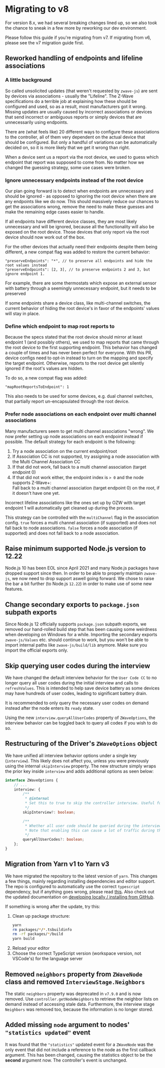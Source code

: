 # Migrating to v8

For version 8.x, we had several breaking changes lined up, so we also took the chance to sneak in a few more by reworking our dev environment.

Please follow this guide if you're migrating from v7. If migrating from v6, please see the v7 migration guide first.

## Reworked handling of endpoints and lifeline associations

### A little background

So called unsolicited updates (that weren't requested by `zwave-js`) are sent by devices via associations - usually the "Lifeline". The Z-Wave specifications do a terrible job at explaining how these should be configured and used, so as a result, most manufacturers got it wrong. Missing updates are usually caused by incorrect associations or devices that send incorrect or ambiguous reports or simply devices that are unnecessarily using endpoints.

There are (what feels like) 20 different ways to configure these associations to the controller, all of them very dependent on the actual device that should be configured. But only a handful of variations can be automatically decided on, so it is more likely that we get it wrong than right.

When a device sent us a report via the root device, we used to guess which endpoint that report was supposed to come from. No matter how we changed the guessing strategy, some use cases were broken.

### Ignore unnecessary endpoints instead of the root device

Our plan going forward is to detect when endpoints are unnecessary and should be ignored - as opposed to ignoring the root device when there are any endpoints like we do now. This should massively reduce our chances to get the associations wrong, remove the need to make these guesses and make the remaining edge cases easier to handle.

If all endpoints have different device classes, they are most likely unnecessary and will be ignored, because all the functionality will also be exposed on the root device. Those devices that only report via the root device should now work out of the box.

For the other devices that actually need their endpoints despite them being different, a new compat flag was added to restore the current behavior:

```jsonc
"preserveEndpoints": "*", // to preserve all endpoints and hide the root values instead
"preserveEndpoints": [2, 3], // to preserve endpoints 2 and 3, but ignore endpoint 1.
```

For example, there are some thermostats which expose an external sensor with battery through a seemingly unnecessary endpoint, but it needs to be preserved

If some endpoints share a device class, like multi-channel switches, the current behavior of hiding the root device's in favor of the endpoints' values will stay in place.

### Define which endpoint to map root reports to

Because the specs stated that the root device should mirror at least endpoint 1 (and possibly others), we used to map reports that came through the root device to the first supporting endpoint. This behavior has changed a couple of times and has never been perfect for everyone. With this PR, device configs need to opt-in instead to turn on the mapping and specify the target endpoint. Otherwise, reports to the root device get silently ignored if the root's values are hidden.

To do so, a new compat flag was added:

```jsonc
"mapRootReportsToEndpoint": 1
```

This also needs to be used for some devices, e.g. dual channel switches, that partially report un-encapsulated through the root device.

### Prefer node associations on each endpoint over multi channel associations

Many manufacturers seem to get multi channel associations "wrong". We now prefer setting up node associations on each endpoint instead if possible. The default strategy for each endpoint is the following:

1. Try a node association on the current endpoint/root
2. If Association CC is not supported, try assigning a node association with the Multi Channel Association CC
3. If that did not work, fall back to a multi channel association (target endpoint 0)
4. If that did not work either, the endpoint index is `> 0` and the node supports Z-Wave+:\
   Fall back to a multi channel association (target endpoint 0) on the root, if it doesn't have one yet.

Incorrect lifeline associations like the ones set up by OZW with target endpoint 1 will automatically get cleaned up during the process.

This strategy can be controlled with the `multiChannel` flag in the association config. `true` forces a multi channel association (if supported) and does not fall back to node associations. `false` forces a node association (if supported) and does not fall back to a node association.

## Raise minimum supported Node.js version to 12.22

Node.js 10 has been EOL since April 2021 and many Node.js packages have dropped support since then. In order to be able to properly maintain `zwave-js`, we now need to drop support aswell going forward. We chose to raise the bar a bit further (to Node.js `12.22`) in order to make use of some new features.

## Change secondary exports to `package.json` subpath exports

Since Node.js 12 officially supports `package.json` subpath exports, we removed our hand-rolled build step that has been causing some weirdness when developing on Windows for a while.
Importing the secondary exports `zwave-js/Values` etc. should continue to work, but you won't be able to import internal paths like `zwave-js/build/lib` anymore. Make sure you import the official exports only.

## Skip querying user codes during the interview

We have changed the default interview behavior for the `User Code CC` to no longer query all user codes during the initial interview and calls to `refreshValues`. This is intended to help save device battery as some devices may have hundreds of user codes, leading to significant battery drain.

It is recommended to only query the necessary user codes on demand instead after the node enters its `ready` state.

Using the new `interview.queryAllUserCodes` property of `ZWaveOptions`, the interview behavior can be toggled back to query all codes if you wish to do so.

## Restructuring of the Driver's `ZWaveOptions` object

We have unified all interview behavior options under a single key (`interview`). This likely does not affect you, unless you were previously using the internal `skipInterview` property.
The new structure simply wraps the prior key inside `interview` and adds additional options as seen below:

```ts
interface ZWaveOptions {
	// ...
	interview: {
		/**
		 * @internal
		 * Set this to true to skip the controller interview. Useful for testing purposes
		 */
		skipInterview?: boolean;

		/**
		 * Whether all user code should be queried during the interview of the UserCode CC.
		 * Note that enabling this can cause a lot of traffic during the interview.
		 */
		queryAllUserCodes?: boolean;
	};
}
```

## Migration from Yarn v1 to Yarn v3

We have migrated the repository to the latest version of `yarn`. This changes a few things, mainly regarding installing dependencies and editor support.
The repo is configured to automatically use the correct `typescript` dependency, but if anything goes wrong, please read [this](https://yarnpkg.com/getting-started/editor-sdks#vscode). Also check out the updated documentation on [developing locally / installing from GitHub](https://zwave-js.github.io/node-zwave-js/#/development/installing-from-github).

If something is wrong after the update, try this:

1. Clean up package structure:
   ```bash
   yarn
   rm packages/*/*.tsbuildinfo
   rm -rf packages/*/build
   yarn build
   ```
2. Reload your editor
3. Choose the correct TypeScript version (workspace version, not VSCode's) for the language server

## Removed `neighbors` property from `ZWaveNode` class and removed `InterviewStage.Neighbors`

The static `neighbors` property was deprecated in `v7.9.0` and is now removed. Use `controller.getNodeNeighbors` to retrieve the neighbor lists on demand instead of accessing stale data. Furthermore, the interview stage `Neighbors` was removed too, because the information is no longer stored.

## Added missing `node` argument to nodes' `"statistics updated"` event

It was found that the `"statistics"` updated event for a `ZWaveNode` was the only event that did not include a reference to the node as the first callback argument. This has been changed, causing the statistics object to be the **second** argument now. The controller's event is unchanged.

